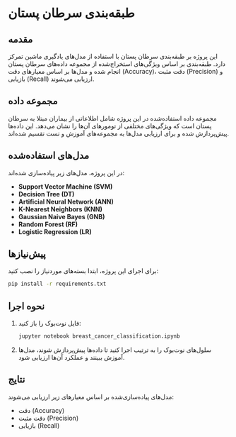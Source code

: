 # طبقه‌بندی سرطان پستان

## مقدمه
این پروژه بر طبقه‌بندی سرطان پستان با استفاده از مدل‌های یادگیری ماشین تمرکز دارد. طبقه‌بندی بر اساس ویژگی‌های استخراج‌شده از مجموعه داده‌های سرطان پستان انجام شده و مدل‌ها بر اساس معیارهای دقت (Accuracy)، دقت مثبت (Precision) و بازیابی (Recall) ارزیابی می‌شوند.

## مجموعه داده
مجموعه داده استفاده‌شده در این پروژه شامل اطلاعاتی از بیماران مبتلا به سرطان پستان است که ویژگی‌های مختلفی از تومورهای آن‌ها را نشان می‌دهد. این داده‌ها پیش‌پردازش شده و برای ارزیابی مدل‌ها به مجموعه‌های آموزش و تست تقسیم شده‌اند.

## مدل‌های استفاده‌شده
در این پروژه، مدل‌های زیر پیاده‌سازی شده‌اند:
- **Support Vector Machine (SVM)**
- **Decision Tree (DT)**
- **Artificial Neural Network (ANN)**
- **K-Nearest Neighbors (KNN)**
- **Gaussian Naive Bayes (GNB)**
- **Random Forest (RF)**
- **Logistic Regression (LR)**



## پیش‌نیازها
برای اجرای این پروژه، ابتدا بسته‌های موردنیاز را نصب کنید:
```bash
pip install -r requirements.txt
```

## نحوه اجرا
1. فایل نوت‌بوک را باز کنید:
   ```bash
   jupyter notebook breast_cancer_classification.ipynb
   ```
2. سلول‌های نوت‌بوک را به ترتیب اجرا کنید تا داده‌ها پیش‌پردازش شوند، مدل‌ها آموزش ببینند و عملکرد آن‌ها ارزیابی شود.

## نتایج
مدل‌های پیاده‌سازی‌شده بر اساس معیارهای زیر ارزیابی می‌شوند:
- دقت (Accuracy)
- دقت مثبت (Precision)
- بازیابی (Recall)



